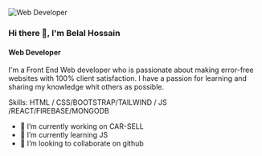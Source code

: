 ![Web Developer](https://media.licdn.com/dms/image/D5616AQHboYxgCXr8Ww/profile-displaybackgroundimage-shrink_350_1400/0/1692536313826?e=1698278400&v=beta&t=hjTV_6LEP_cFzZbhGnyLPQPXRL7WusKlVbJ_BvQ9D84)
### Hi there 👋, I'm Belal Hossain
#### Web Developer
I'm a Front End Web developer who is passionate about making error-free websites with 100% client satisfaction. I have a passion for learning and sharing my knowledge whit others as possible.

Skills:   HTML / CSS/BOOTSTRAP/TAILWIND / JS /REACT/FIREBASE/MONGODB

- 🔭 I’m currently working on CAR-SELL 
- 🌱 I’m currently learning JS 
- 👯 I’m looking to collaborate on github 





